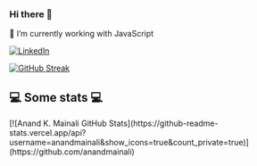 ### Hi there 👋

<!--
**mudassirijaz786/mudassirijaz786** is a ✨ _special_ ✨ repository because its `README.md` (this file) appears on your GitHub profile.
[![Braydon's GitHub Banner](./assets/GitHubHeader.png)](https://braydoncoyer.dev)

Here are some ideas to get you started:

- 🔭 I’m currently working on ...
- 🌱 I’m currently learning ...
- 👯 I’m looking to collaborate on ...
- 🤔 I’m looking for help with ...
- 💬 Ask me about ...
- 📫 How to reach me: ...
- 😄 Pronouns: ...
- ⚡ Fun fact: ...
-->
🔭 I’m currently working with JavaScript



[![LinkedIn](https://img.shields.io/badge/LinkedIn-orange?style=flat&logo=linkedin&labelColor=orange)](https://www.linkedin.com/in/mudassirijaz786)



[![GitHub Streak](https://github-readme-streak-stats.herokuapp.com/?user=mudassirijaz786)](https://github.com/mudassirijaz786/github-readme-streak-stats)


<h2>💻 Some stats 💻</h2>
[![Anand K. Mainali GitHub Stats](https://github-readme-stats.vercel.app/api?username=anandmainali&show_icons=true&count_private=true)](https://github.com/anandmainali)
